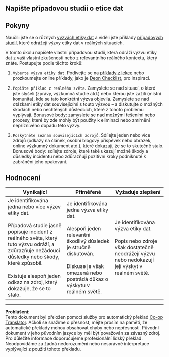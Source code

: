 <!--
CO_OP_TRANSLATOR_METADATA:
{
  "original_hash": "b588c0fc73014f52520c666efc3e0cc3",
  "translation_date": "2025-08-26T15:17:07+00:00",
  "source_file": "1-Introduction/02-ethics/assignment.md",
  "language_code": "cs"
}
-->
## Napište případovou studii o etice dat

## Pokyny

Naučili jste se o různých [výzvách etiky dat](README.md#2-ethics-challenges) a viděli jste příklady [případových studií](README.md#3-case-studies), které odrážejí výzvy etiky dat v reálných situacích.

V tomto úkolu napíšete vlastní případovou studii, která odráží výzvu etiky dat z vaší vlastní zkušenosti nebo z relevantního reálného kontextu, který znáte. Postupujte podle těchto kroků:

1. `Vyberte výzvu etiky dat`. Podívejte se na [příklady z lekce](README.md#2-ethics-challenges) nebo prozkoumejte online příklady, jako je [Deon Checklist](https://deon.drivendata.org/examples/), pro inspiraci.

2. `Popište příklad z reálného světa`. Zamyslete se nad situací, o které jste slyšeli (zprávy, výzkumná studie atd.) nebo kterou jste zažili (místní komunita), kde se tato konkrétní výzva objevila. Zamyslete se nad otázkami etiky dat souvisejícími s touto výzvou – a diskutujte o možných škodách nebo nechtěných důsledcích, které z tohoto problému vyplývají. Bonusové body: zamyslete se nad možnými řešeními nebo procesy, které by zde mohly být použity k eliminaci nebo zmírnění nepříznivého dopadu této výzvy.

3. `Poskytněte seznam souvisejících zdrojů`. Sdílejte jeden nebo více zdrojů (odkazy na článek, osobní blogový příspěvek nebo obrázek, online výzkumný dokument atd.), které dokazují, že se to skutečně stalo. Bonusové body: sdílejte zdroje, které také ukazují možné škody a důsledky incidentu nebo zdůrazňují pozitivní kroky podniknuté k zabránění jeho opakování.



## Hodnocení

Vynikající | Přiměřené | Vyžaduje zlepšení
--- | --- | -- |
Je identifikována jedna nebo více výzev etiky dat. <br/> <br/> Případová studie jasně popisuje incident z reálného světa, který tuto výzvu odráží, a zdůrazňuje nežádoucí důsledky nebo škody, které způsobil. <br/><br/> Existuje alespoň jeden odkaz na zdroj, který dokazuje, že se to stalo. | Je identifikována jedna výzva etiky dat. <br/><br/> Alespoň jeden relevantní škodlivý důsledek je stručně diskutován. <br/><br/> Diskuse je však omezená nebo postrádá důkaz o výskytu v reálném světě. | Je identifikována výzva etiky dat. <br/><br/> Popis nebo zdroje však dostatečně neodrážejí výzvu nebo nedokazují její výskyt v reálném světě. |

---

**Prohlášení**:  
Tento dokument byl přeložen pomocí služby pro automatický překlad [Co-op Translator](https://github.com/Azure/co-op-translator). Ačkoli se snažíme o přesnost, mějte prosím na paměti, že automatické překlady mohou obsahovat chyby nebo nepřesnosti. Původní dokument v jeho původním jazyce by měl být považován za závazný zdroj. Pro důležité informace doporučujeme profesionální lidský překlad. Neodpovídáme za žádná nedorozumění nebo nesprávné interpretace vyplývající z použití tohoto překladu.
